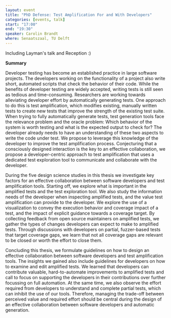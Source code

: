 ```yaml
---
layout: event
title: "PhD Defense: Test Amplification For and With Developers"
categories: [events, talk]
start: "17:00"
end: "19:30"
speaker: Carolin Brandt 
where: Senaatszaal, TU Delft
---
```


Including Layman's talk and Reception :)

**Summary**

Developer testing has become an established practice in large software projects.
The developers working on the functionality of a project also write short, automated scripts that check the behavior of their code.
While the benefits of developer testing are widely accepted, writing tests is still seen as tedious and time-consuming.
Researchers are working towards alleviating developer effort by automatically generating tests.
One approach to do this is test amplification, which modifies existing, manually written tests to create new tests that improve the strength of the existing test suite.
When trying to fully automatically generate tests, test generation tools face the relevance problem and the oracle problem:
Which behavior of the system is worth testing and what is the expected output to check for?
The developer already needs to have an understanding of these two aspects to write the code under test.
We propose to leverage this knowledge of the developer to improve the test amplification process.
Conjecturing that a consciously designed interaction is the key to an effective collaboration, we propose a developer-centric approach to test amplification that uses a dedicated test exploration tool to communicate and collaborate with the developer.

During the five design science studies in this thesis we investigate key factors for an effective collaboration between software developers and test amplification tools.
Starting off, we explore what is important in the amplified tests and the test exploration tool.
We also study the information needs of the developer when inspecting amplified tests, and the value test amplification can provide to the developer.
We explore the use of a visualization to convey the execution behavior and coverage impact of a test,
and the impact of explicit guidance towards a coverage target.
By collecting feedback from open source maintainers on amplified tests, we gather the types of changes developers can expect to make to amplified tests.
Through discussions with developers on partial, fuzzer-based tests that target coverage gaps, we learn that not all coverage gaps are relevant to be closed or worth the effort to close them.

Concluding this thesis, we formulate guidelines on how to design an effective collaboration between software developers and test amplification tools.
The insights we gained also include guidelines for developers on how to examine and edit amplified tests.
We learned that developers can contribute valuable, hard-to-automate improvements to amplified tests and call to focus on supporting the developers in their contributions over further focussing on full automation.
At the same time, we also observe the effort required from developers to understand and complete partial tests, which can inhibit the use of our tools.
Therefore, managing the trade-off between perceived value and required effort should be central during the design of an effective collaboration between software developers and automatic generation.
